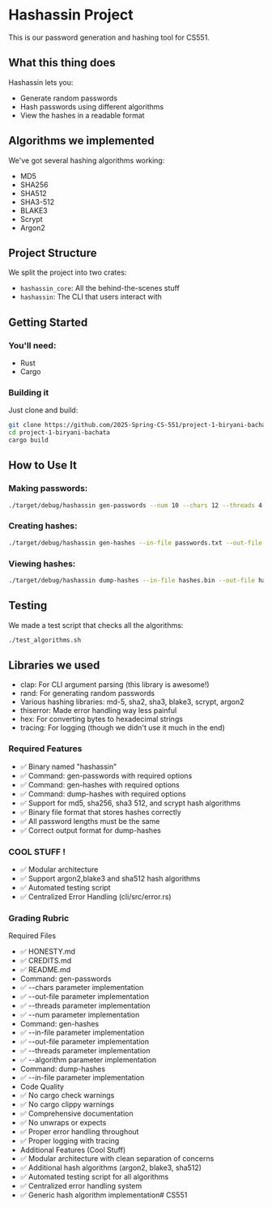 # Hashassin Project

This is our password generation and hashing tool for CS551.

## What this thing does

Hashassin lets you:
- Generate random passwords
- Hash passwords using different algorithms
- View the hashes in a readable format

## Algorithms we implemented

We've got several hashing algorithms working:
- MD5
- SHA256 
- SHA512
- SHA3-512
- BLAKE3
- Scrypt 
- Argon2 

## Project Structure

We split the project into two crates:
- `hashassin_core`: All the behind-the-scenes stuff
- `hashassin`: The CLI that users interact with

## Getting Started

### You'll need:
- Rust
- Cargo

### Building it
Just clone and build:
```bash
git clone https://github.com/2025-Spring-CS-551/project-1-biryani-bachata.git
cd project-1-biryani-bachata
cargo build
```

## How to Use It

### Making passwords:
```bash
./target/debug/hashassin gen-passwords --num 10 --chars 12 --threads 4 --out-file passwords.txt
```

### Creating hashes:
```bash
./target/debug/hashassin gen-hashes --in-file passwords.txt --out-file hashes.bin --algorithm sha256 --threads 4
```

### Viewing hashes:
```bash
./target/debug/hashassin dump-hashes --in-file hashes.bin --out-file hashes.txt
```

## Testing

We made a test script that checks all the algorithms:
```bash
./test_algorithms.sh
```

## Libraries we used
- clap: For CLI argument parsing (this library is awesome!)
- rand: For generating random passwords
- Various hashing libraries: md-5, sha2, sha3, blake3, scrypt, argon2
- thiserror: Made error handling way less painful
- hex: For converting bytes to hexadecimal strings
- tracing: For logging (though we didn't use it much in the end)


### Required Features
- ✅ Binary named "hashassin"
- ✅ Command: gen-passwords with required options
- ✅ Command: gen-hashes with required options
- ✅ Command: dump-hashes with required options
- ✅ Support for md5, sha256, sha3 512, and scrypt hash algorithms
- ✅ Binary file format that stores hashes correctly
- ✅ All password lengths must be the same
- ✅ Correct output format for dump-hashes

### COOL STUFF !

- ✅ Modular architecture
- ✅ Support argon2,blake3 and sha512 hash algorithms
- ✅ Automated testing script
- ✅ Centralized Error Handling (cli/src/error.rs)

### Grading Rubric

Required Files
- ✅ HONESTY.md 
- ✅ CREDITS.md 
- ✅ README.md 
- Command: gen-passwords
- ✅ --chars parameter implementation
- ✅ --out-file parameter implementation
- ✅ --threads parameter implementation
- ✅ --num parameter implementation
- Command: gen-hashes
- ✅ --in-file parameter implementation
- ✅ --out-file parameter implementation
- ✅ --threads parameter implementation
- ✅ --algorithm parameter implementation
- Command: dump-hashes
- ✅ --in-file parameter implementation
- Code Quality
- ✅ No cargo check warnings
- ✅ No cargo clippy warnings
- ✅ Comprehensive documentation
- ✅ No unwraps or expects
- ✅ Proper error handling throughout
- ✅ Proper logging with tracing
- Additional Features (Cool Stuff)
- ✅ Modular architecture with clean separation of concerns
- ✅ Additional hash algorithms (argon2, blake3, sha512)
- ✅ Automated testing script for all algorithms
- ✅ Centralized error handling system
- ✅ Generic hash algorithm implementation# CS551
